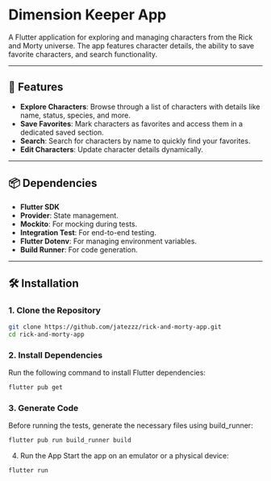 # Dimension Keeper App

A Flutter application for exploring and managing characters from the Rick and Morty universe. The app features character details, the ability to save favorite characters, and search functionality.

---

## 🚀 Features

- **Explore Characters**: Browse through a list of characters with details like name, status, species, and more.
- **Save Favorites**: Mark characters as favorites and access them in a dedicated saved section.
- **Search**: Search for characters by name to quickly find your favorites.
- **Edit Characters**: Update character details dynamically.

---

## 📦 Dependencies

- **Flutter SDK**
- **Provider**: State management.
- **Mockito**: For mocking during tests.
- **Integration Test**: For end-to-end testing.
- **Flutter Dotenv**: For managing environment variables.
- **Build Runner**: For code generation.

---

## 🛠️ Installation

### 1. Clone the Repository
```bash
git clone https://github.com/jatezzz/rick-and-morty-app.git
cd rick-and-morty-app
```
### 2. Install Dependencies
Run the following command to install Flutter dependencies:

```bash
flutter pub get
```
### 3. Generate Code
Before running the tests, generate the necessary files using build_runner:

```bash
flutter pub run build_runner build
```
4. Run the App
Start the app on an emulator or a physical device:

```bash
flutter run
```
